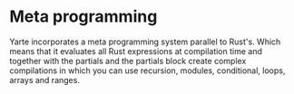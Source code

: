 # Meta programming

Yarte incorporates a meta programming system parallel to Rust's. 
Which means that it evaluates all Rust expressions at compilation 
time and together with the partials and the partials block create 
complex compilations in which you can use recursion, modules, 
conditional, loops, arrays and ranges.
